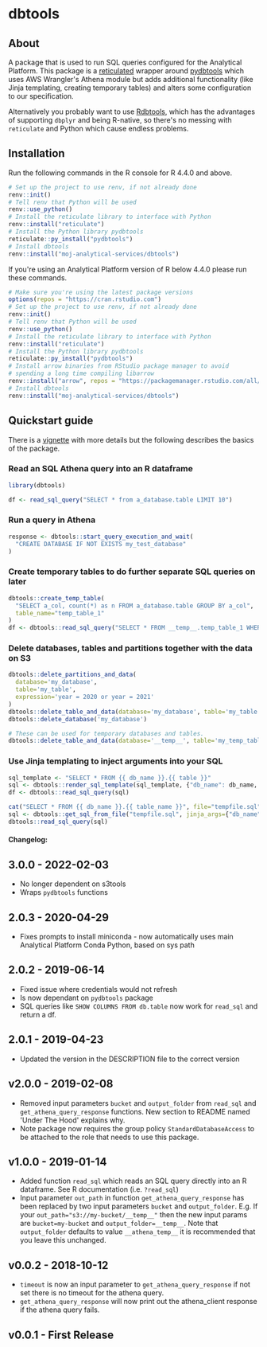 # dbtools

## About

A package that is used to run SQL queries configured for the 
Analytical Platform. This package is a [reticulated](https://rstudio.github.io/reticulate/) 
wrapper around [pydbtools](https://github.com/moj-analytical-services/pydbtools) 
which uses AWS Wrangler's Athena module but adds additional functionality 
(like Jinja templating, creating temporary tables) and alters some configuration 
to our specification.

Alternatively you probably want to use 
[Rdbtools](https://github.com/moj-analytical-services/Rdbtools), which has the 
advantages of supporting `dbplyr` and being R-native, so there's no messing with `reticulate` 
and Python which cause endless problems.

## Installation

Run the following commands in the R console for R 4.4.0 and above. 

```R
# Set up the project to use renv, if not already done
renv::init()
# Tell renv that Python will be used
renv::use_python()
# Install the reticulate library to interface with Python
renv::install("reticulate")
# Install the Python library pydbtools
reticulate::py_install("pydbtools")
# Install dbtools
renv::install("moj-analytical-services/dbtools")
```

If you're using an Analytical Platform version of R below 4.4.0 please run these commands.

```R
# Make sure you're using the latest package versions
options(repos = "https://cran.rstudio.com")
# Set up the project to use renv, if not already done
renv::init()
# Tell renv that Python will be used
renv::use_python()
# Install the reticulate library to interface with Python
renv::install("reticulate")
# Install the Python library pydbtools
reticulate::py_install("pydbtools")
# Install arrow binaries from RStudio package manager to avoid
# spending a long time compiling libarrow
renv::install("arrow", repos = "https://packagemanager.rstudio.com/all/__linux__/focal/latest")
# Install dbtools
renv::install("moj-analytical-services/dbtools")
```

## Quickstart guide

There is a [vignette](doc/dbtools.pdf) with more details but the following
describes the basics of the package.

### Read an SQL Athena query into an R dataframe

```r
library(dbtools)

df <- read_sql_query("SELECT * from a_database.table LIMIT 10")
```

### Run a query in Athena

```r
response <- dbtools::start_query_execution_and_wait(
  "CREATE DATABASE IF NOT EXISTS my_test_database"
)
```

### Create temporary tables to do further separate SQL queries on later

```r
dbtools::create_temp_table(
  "SELECT a_col, count(*) as n FROM a_database.table GROUP BY a_col", 
  table_name="temp_table_1"
)
df <- dbtools::read_sql_query("SELECT * FROM __temp__.temp_table_1 WHERE n < 10")
```

### Delete databases, tables and partitions together with the data on S3

```r
dbtools::delete_partitions_and_data(
  database='my_database', 
  table='my_table', 
  expression='year = 2020 or year = 2021'
)
dbtools::delete_table_and_data(database='my_database', table='my_table')
dbtools::delete_database('my_database')

# These can be used for temporary databases and tables.
dbtools::delete_table_and_data(database='__temp__', table='my_temp_table')
```

### Use Jinja templating to inject arguments into your SQL

```r
sql_template <- "SELECT * FROM {{ db_name }}.{{ table }}"
sql <- dbtools::render_sql_template(sql_template, {"db_name": db_name, "table": "department"})
df <- dbtools::read_sql_query(sql)

cat("SELECT * FROM {{ db_name }}.{{ table_name }}", file="tempfile.sql")
sql <- dbtools::get_sql_from_file("tempfile.sql", jinja_args={"db_name": db_name, "table_name": "department"})
dbtools::read_sql_query(sql)
```

#### Changelog:

## 3.0.0 - 2022-02-03

- No longer dependent on s3tools
- Wraps `pydbtools` functions

## 2.0.3 - 2020-04-29

- Fixes prompts to install miniconda - now automatically uses main Analytical Platform Conda Python, based on sys path

## 2.0.2 - 2019-06-14

- Fixed issue where credentials would not refresh
- Is now dependant on `pydbtools` package
- SQL queries like `SHOW COLUMNS FROM db.table` now work for `read_sql` and return a df.

## 2.0.1 - 2019-04-23

- Updated the version in the DESCRIPTION file to the correct version

## v2.0.0 - 2019-02-08

- Removed input parameters `bucket` and `output_folder` from `read_sql` and `get_athena_query_response` functions. New section to README named 'Under The Hood' explains why.
- Note package now requires the group policy `StandardDatabaseAccess` to be attached to the role that needs to use this package. 

## v1.0.0 - 2019-01-14

- Added function `read_sql` which reads an SQL query directly into an R dataframe. See R documentation (i.e. `?read_sql`)
- Input parameter `out_path` in function `get_athena_query_response` has been replaced by two input parameters `bucket` and `output_folder`. E.g. If your `out_path="s3://my-bucket/__temp__"` then the new input params are `bucket=my-bucket` and `output_folder=__temp__`. Note that ` output_folder` defaults to value `__athena_temp__` it is recommended that you leave this unchanged.

## v0.0.2 - 2018-10-12

- `timeout` is now an input parameter to `get_athena_query_response` if not set there is no timeout for the athena query.
- `get_athena_query_response` will now print out the athena_client response if the athena query fails.

## v0.0.1 - First Release
